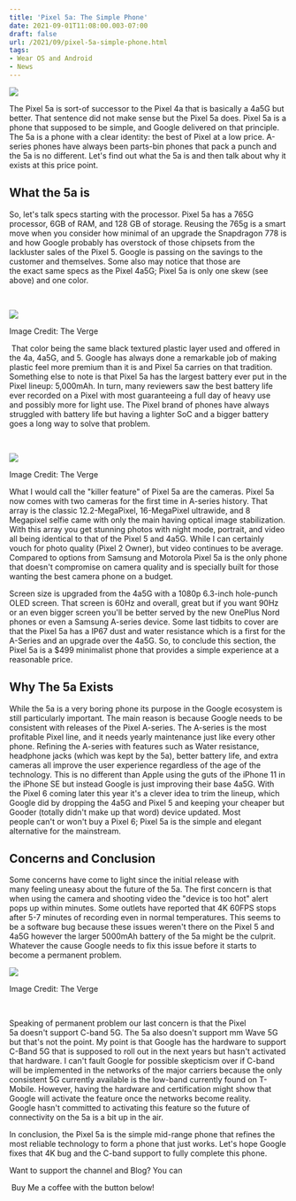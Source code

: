 ```yaml
---
title: 'Pixel 5a: The Simple Phone'
date: 2021-09-01T11:08:00.003-07:00
draft: false
url: /2021/09/pixel-5a-simple-phone.html
tags: 
- Wear OS and Android
- News
---
```


[![](https://1.bp.blogspot.com/-cSICpsjaxrc/YSRMW3bfn3I/AAAAAAAAP-Q/Yq6C8QOE9ZAlT_vL6TYQVqASyO_Orc6GQCNcBGAsYHQ/s320/Header_image_ortho_blog.max-1000x1000.png)](https://1.bp.blogspot.com/-cSICpsjaxrc/YSRMW3bfn3I/AAAAAAAAP-Q/Yq6C8QOE9ZAlT_vL6TYQVqASyO_Orc6GQCNcBGAsYHQ/s1000/Header_image_ortho_blog.max-1000x1000.png)

  

The Pixel 5a is sort-of successor to the Pixel 4a that is basically a 4a5G but better. That sentence did not make sense but the Pixel 5a does. Pixel 5a is a phone that supposed to be simple, and Google delivered on that principle. The 5a is a phone with a clear identity: the best of Pixel at a low price. A-series phones have always been parts-bin phones that pack a punch and the 5a is no different. Let's find out what the 5a is and then talk about why it exists at this price point. 

What the 5a is
--------------

So, let's talk specs starting with the processor. Pixel 5a has a 765G processor, 6GB of RAM, and 128 GB of storage. Reusing the 765g is a smart move when you consider how minimal of an upgrade the Snapdragon 778 is and how Google probably has overstock of those chipsets from the lackluster sales of the Pixel 5. Google is passing on the savings to the customer and themselves. Some also may notice that those are the exact same specs as the Pixel 4a5G; Pixel 5a is only one skew (see above) and one color.

 

[![](https://lh3.googleusercontent.com/-9Vpik8c04hI/YS_AJozhSzI/AAAAAAAAQPk/Rofts95dvDwoHXSYiqP7wRNhRwxdNidEwCNcBGAsYHQ/s16000/image.png)](https://lh3.googleusercontent.com/-9Vpik8c04hI/YS_AJozhSzI/AAAAAAAAQPk/Rofts95dvDwoHXSYiqP7wRNhRwxdNidEwCNcBGAsYHQ/image.png)

Image Credit: The Verge

  
  

 That color being the same black textured plastic layer used and offered in the 4a, 4a5G, and 5. Google has always done a remarkable job of making plastic feel more premium than it is and Pixel 5a carries on that tradition. Something else to note is that Pixel 5a has the largest battery ever put in the Pixel lineup: 5,000mAh. In turn, many reviewers saw the best battery life ever recorded on a Pixel with most guaranteeing a full day of heavy use and possibly more for light use. The Pixel brand of phones have always struggled with battery life but having a lighter SoC and a bigger battery goes a long way to solve that problem. 

  

 

[![](https://lh3.googleusercontent.com/-SkqlO1rRy9Q/YS_AOrknc0I/AAAAAAAAQPo/zKETp9xgDxAG3SnGbdR9lP9pRA69cqXpACNcBGAsYHQ/s16000/image.png)](https://lh3.googleusercontent.com/-SkqlO1rRy9Q/YS_AOrknc0I/AAAAAAAAQPo/zKETp9xgDxAG3SnGbdR9lP9pRA69cqXpACNcBGAsYHQ/image.png)

Image Credit: The Verge

  
  

What I would call the "killer feature" of Pixel 5a are the cameras. Pixel 5a now comes with two cameras for the first time in A-series history. That array is the classic 12.2-MegaPixel, 16-MegaPixel ultrawide, and 8 Megapixel selfie came with only the main having optical image stabilization. With this array you get stunning photos with night mode, portrait, and video all being identical to that of the Pixel 5 and 4a5G. While I can certainly vouch for photo quality (Pixel 2 Owner), but video continues to be average. Compared to options from Samsung and Motorola Pixel 5a is the only phone that doesn't compromise on camera quality and is specially built for those wanting the best camera phone on a budget.

  

  

Screen size is upgraded from the 4a5G with a 1080p 6.3-inch hole-punch OLED screen. That screen is 60Hz and overall, great but if you want 90Hz or an even bigger screen you'll be better served by the new OnePlus Nord phones or even a Samsung A-series device. Some last tidbits to cover are that the Pixel 5a has a IP67 dust and water resistance which is a first for the A-Series and an upgrade over the 4a5G. So, to conclude this section, the Pixel 5a is a $499 minimalist phone that provides a simple experience at a reasonable price. 

  

  

Why The 5a Exists 
------------------

  

While the 5a is a very boring phone its purpose in the Google ecosystem is still particularly important. The main reason is because Google needs to be consistent with releases of the Pixel A-series. The A-series is the most profitable Pixel line, and it needs yearly maintenance just like every other phone. Refining the A-series with features such as Water resistance, headphone jacks (which was kept by the 5a), better battery life, and extra cameras all improve the user experience regardless of the age of the technology. This is no different than Apple using the guts of the iPhone 11 in the iPhone SE but instead Google is just improving their base 4a5G. With the Pixel 6 coming later this year it's a clever idea to trim the lineup, which Google did by dropping the 4a5G and Pixel 5 and keeping your cheaper but Gooder (totally didn't make up that word) device updated. Most people can't or won't buy a Pixel 6; Pixel 5a is the simple and elegant alternative for the mainstream.

  

Concerns and Conclusion
-----------------------

Some concerns have come to light since the initial release with many feeling uneasy about the future of the 5a. The first concern is that when using the camera and shooting video the "device is too hot" alert pops up within minutes. Some outlets have reported that 4K 60FPS stops after 5-7 minutes of recording even in normal temperatures. This seems to be a software bug because these issues weren't there on the Pixel 5 and 4a5G however the larger 5000mAh battery of the 5a might be the culprit. Whatever the cause Google needs to fix this issue before it starts to become a permanent problem. 

[![](https://lh3.googleusercontent.com/-Fn8w4EEbGUE/YS_BVqxm9tI/AAAAAAAAQP0/t7B19w0tVYcmSAUX-rvZZwTv1zmuxBRGgCNcBGAsYHQ/s16000/image.png)](https://lh3.googleusercontent.com/-Fn8w4EEbGUE/YS_BVqxm9tI/AAAAAAAAQP0/t7B19w0tVYcmSAUX-rvZZwTv1zmuxBRGgCNcBGAsYHQ/image.png)

Image Credit: The Verge

  
   
  

  
  

  
  

Speaking of permanent problem our last concern is that the Pixel 5a doesn't support C-band 5G. The 5a also doesn't support mm Wave 5G but that's not the point. My point is that Google has the hardware to support C-Band 5G that is supposed to roll out in the next years but hasn't activated that hardware. I can't fault Google for possible skepticism over if C-band will be implemented in the networks of the major carriers because the only consistent 5G currently available is the low-band currently found on T-Mobile. However, having the hardware and certification might show that Google will activate the feature once the networks become reality. Google hasn't committed to activating this feature so the future of connectivity on the 5a is a bit up in the air. 

  

In conclusion, the Pixel 5a is the simple mid-range phone that refines the most reliable technology to form a phone that just works. Let's hope Google fixes that 4K bug and the C-band support to fully complete this phone. 

  

  

Want to support the channel and Blog? You can

  

 Buy Me a coffee with the button below!